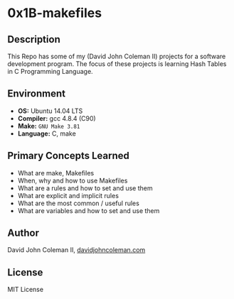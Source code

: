 # 0x1B-makefiles

## Description

This Repo has some of my (David John Coleman II) projects for a software development program.
The focus of these projects is learning Hash Tables in C Programming Language.

## Environment

* __OS:__ Ubuntu 14.04 LTS
* __Compiler:__ gcc 4.8.4 (C90)
* __Make:__ `GNU Make 3.81`
* __Language:__ C, make

## Primary Concepts Learned

* What are make, Makefiles
* When, why and how to use Makefiles
* What are a rules and how to set and use them
* What are explicit and implicit rules
* What are the most common / useful rules
* What are variables and how to set and use them

## Author

David John Coleman II, [davidjohncoleman.com](http://www.davidjohncoleman.com/)

## License

MIT License
